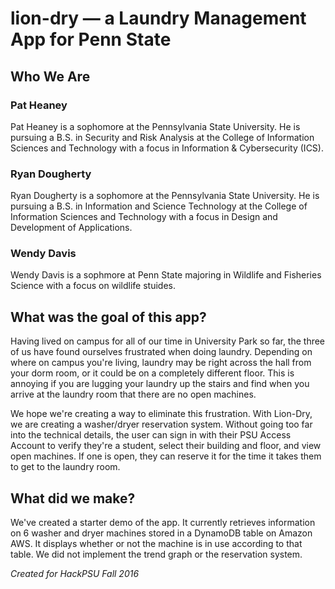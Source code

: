 # lion-dry — a Laundry Management App for Penn State

## Who We Are
### Pat Heaney
Pat Heaney is a sophomore at the Pennsylvania State University. He is pursuing a B.S. in Security and Risk Analysis at the College of Information Sciences and Technology with a focus in Information & Cybersecurity (ICS). 

### Ryan Dougherty
Ryan Dougherty is a sophomore at the Pennsylvania State University. He is pursuing a B.S. in Information and Science Technology at the College of Information Sciences and Technology with a focus in Design and Development of Applications. 

### Wendy Davis
Wendy Davis is a sophmore at Penn State majoring in Wildlife and Fisheries Science with a focus on wildlife stuides.

## What was the goal of this app?
Having lived on campus for all of our time in University Park so far, the three of us have found ourselves frustrated when doing laundry.  Depending on where on campus you're living, laundry may be right across the hall from your dorm room, or it could be on a completely different floor.  This is annoying if you are lugging your laundry up the stairs and find when you arrive at the laundry room that there are no open machines.  

We hope we're creating a way to eliminate this frustration.  With Lion-Dry, we are creating a washer/dryer reservation system.  Without going too far into the technical details, the user can sign in with their PSU Access Account to verify they're a student, select their building and floor, and view open machines.  If one is open, they can reserve it for the time it takes them to get to the laundry room. 

## What did we make?
We've created a starter demo of the app.  It currently retrieves information on 6 washer and dryer machines stored in a DynamoDB table on Amazon AWS.  It displays whether or not the machine is in use according to that table.  We did not implement the trend graph or the reservation system. 

_Created for HackPSU Fall 2016_
